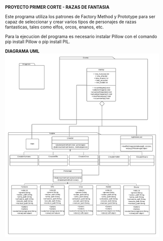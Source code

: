 **PROYECTO PRIMER CORTE - RAZAS DE FANTASIA**

Este programa utiliza los patrones de Factory Method y Prototype para ser capaz de seleccionar y crear varios tipos de personajes de razas fantasticas, tales como elfos, orcos, enanos, etc.

Para la ejecucion del programa es necesario instalar Pillow con el comando pip install Pillow o pip install PIL.

**DIAGRAMA UML**
![alt text](https://github.com/AlejandroSR25/Modelos1G82/blob/main/ProyectoPrimerCorte/UML.png)
